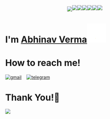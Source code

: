 <center><img align="center" src="https://thumbs.gfycat.com/RichDecentGodwit-max-1mb.gif" width="50px"/><img src="https://thumbs.gfycat.com/RichDecentGodwit-max-1mb.gif" width="50px"/><img src="https://thumbs.gfycat.com/RichDecentGodwit-max-1mb.gif" width="50px"/><img src="https://thumbs.gfycat.com/RichDecentGodwit-max-1mb.gif" width="50px"/><img src="https://thumbs.gfycat.com/RichDecentGodwit-max-1mb.gif" width="50px"/><img src="https://thumbs.gfycat.com/RichDecentGodwit-max-1mb.gif" width="50px"/><img src="https://thumbs.gfycat.com/RichDecentGodwit-max-1mb.gif" width="50px"/></center>
<h1>I'm <a href="https://github.com/RemuruSama">Abhinav Verma<a><img src="https://github.com/Kathryn-Jie/Kathryn-Jie/blob/main/wave.gif" width="60px"/></h1>
<h1>How to reach me!</h1>
<a href="mailto: abhinavftp98@gmail.com" target="blank"><img align="center" src="https://cdn.icon-icons.com/icons2/2530/PNG/512/gmail_button_icon_151848.png" alt="gmail" width="100px" /></a>    &nbsp;&nbsp;
    <a href="https://t.me/AbhinavVermabest" target="blank"><img align="center"
           src="https://cdn.icon-icons.com/icons2/2530/PNG/512/telegram_button_icon_151837.png" alt="telegram" width="110px" /></a>
<h1>Thank You!👦</h1>
    
![](https://komarev.com/ghpvc/?username=RemuruSama&color=f7022a)


